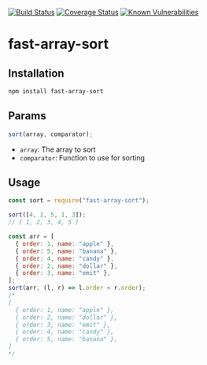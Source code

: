 [![Build Status](https://travis-ci.org/noasax/fast-array-sort.svg?branch=master)](https://travis-ci.org/noasax/fast-array-sort)
[![Coverage Status](https://coveralls.io/repos/github/noasax/fast-array-sort/badge.svg?branch=master)](https://coveralls.io/github/noasax/fast-array-sort?branch=master)
[![Known Vulnerabilities](https://snyk.io/test/github/noasax/fast-array-sort/badge.svg?targetFile=package.json)](https://snyk.io/test/github/noasax/fast-array-sort?targetFile=package.json)

# fast-array-sort

## Installation

```bash
npm install fast-array-sort
```

## Params

```javascript
sort(array, comparator);
```

- `array`: The array to sort
- `comparator`: Function to use for sorting

## Usage

```javascript
const sort = require("fast-array-sort");

sort([4, 2, 5, 1, 3]);
// [ 1, 2, 3, 4, 5 ]

const arr = [
  { order: 1, name: "apple" },
  { order: 5, name: "banana" },
  { order: 4, name: "candy" },
  { order: 2, name: "dollar" },
  { order: 3, name: "emit" },
];
sort(arr, (l, r) => l.order < r.order);
/*
[
  { order: 1, name: "apple" },
  { order: 2, name: "dollar" },
  { order: 3, name: "emit" },
  { order: 4, name: "candy" },
  { order: 5, name: "banana" },
]
*/
```
